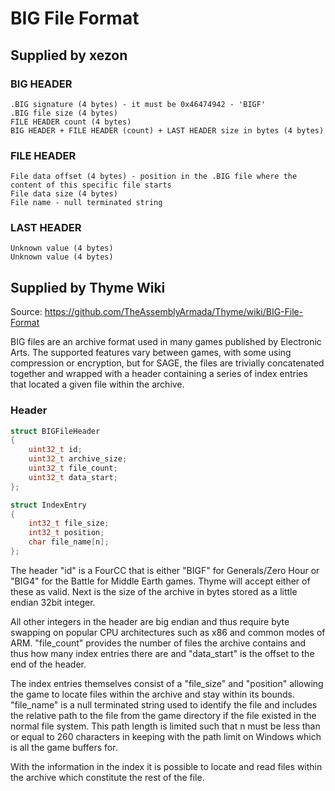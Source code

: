 # BIG File Format

## Supplied by xezon

### BIG HEADER

```text
.BIG signature (4 bytes) - it must be 0x46474942 - 'BIGF'
.BIG file size (4 bytes)
FILE HEADER count (4 bytes)
BIG HEADER + FILE HEADER (count) + LAST HEADER size in bytes (4 bytes)
```

### FILE HEADER

```text
File data offset (4 bytes) - position in the .BIG file where the content of this specific file starts
File data size (4 bytes)
File name - null terminated string
```

### LAST HEADER

```text
Unknown value (4 bytes)
Unknown value (4 bytes)
```

## Supplied by Thyme Wiki

Source: <https://github.com/TheAssemblyArmada/Thyme/wiki/BIG-File-Format>

BIG files are an archive format used in many games published by Electronic Arts.
The supported features vary between games, with some using compression or encryption, but for SAGE, the files are
trivially concatenated together and wrapped with a header containing a series of index entries that located a given file
within the archive.

### Header

```cpp
struct BIGFileHeader
{
    uint32_t id;
    uint32_t archive_size;
    uint32_t file_count;
    uint32_t data_start;
};

struct IndexEntry
{
    int32_t file_size;
    int32_t position;
    char file_name[n];
};
```

The header "id" is a FourCC that is either "BIGF" for Generals/Zero Hour or "BIG4" for the Battle for Middle Earth
games. Thyme will accept either of these as valid. Next is the size of the archive in bytes stored as a little endian
32bit integer.

All other integers in the header are big endian and thus require byte swapping on popular CPU architectures such as x86
and common modes of ARM. "file_count" provides the number of files the archive contains and thus how many index entries
there are and "data_start" is the offset to the end of the header.

The index entries themselves consist of a "file_size" and "position" allowing the game to locate files within the
archive and stay within its bounds. "file_name" is a null terminated string used to identify the file and includes the
relative path to the file from the game directory if the file existed in the normal file system. This path length is
limited such that n must be less than or equal to 260 characters in keeping with the path limit on Windows which is all
the game buffers for.

With the information in the index it is possible to locate and read files within the archive which constitute the rest
of the file.
